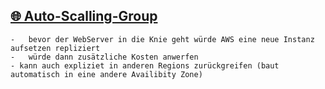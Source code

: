 
## [🌐 Auto-Scalling-Group](https://docs.aws.amazon.com/autoscaling/ec2/userguide/what-is-amazon-ec2-auto-scaling.html)
    -   bevor der WebServer in die Knie geht würde AWS eine neue Instanz aufsetzen repliziert 
    -   würde dann zusätzliche Kosten anwerfen
    - kann auch expliziet in anderen Regions zurückgreifen (baut automatisch in eine andere Availibity Zone)
